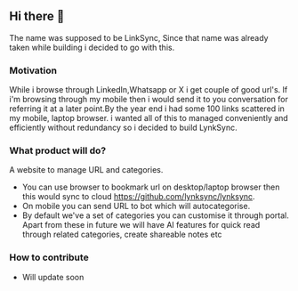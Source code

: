 ## Hi there 👋
The name was supposed to be LinkSync, Since that name was already taken while building i decided to go with this.

### Motivation
While i browse through LinkedIn,Whatsapp or X i get couple of good url's. If i'm browsing through my mobile then i would send it to you conversation for referring it at a later point.By the year end i had some 100 
links scattered in my mobile, laptop browser. i wanted all of this to managed conveniently and efficiently without redundancy so i decided to build LynkSync.

### What product will do?
A website to manage URL and categories.
- You can use browser to bookmark url on desktop/laptop browser then this would sync to cloud https://github.com/lynksync/lynksync.
- On mobile you can send URL to bot which will autocategorise.
- By default we've a set of categories you can customise it through portal.
Apart from these in future we will have AI features for quick read through related categories, create shareable notes etc

### How to contribute
- Will update soon

